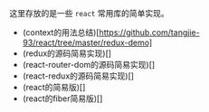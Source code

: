 这里存放的是一些 `react` 常用库的简单实现。
+ (context的用法总结)[https://github.com/tangjie-93/react/tree/master/redux-demo]
+ (redux的源码简易实现)[]
+ (react-router-dom的源码简易实现)[]
+ (react-redux的源码简易实现)[]
+ (react的简易版)[]
+ (react的fiber简易版)[]
